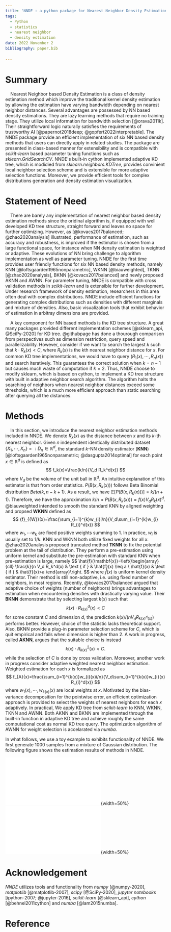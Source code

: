 ```yaml
---
title: 'NNDE : a python package for Nearest Neighbor Density Estimation'
tags:
  - Python
  - statistics
  - nearest neighbor
  - density estimation
date: 2022 November 2
bibliography: paper.bib

---
```


# Summary

    Nearest Neighbor based Density Estimation is a class of density estimation method which improve the traditional kernel density estimation by allowing the estimation have varying bandwidth depending on nearest neighbor distances. Several advantages are possessed by NN based density estimations. They are lazy learning methods that require no training stage. They utilize local information for bandwidth selection [@orava2011k]. Their straightforward logic naturally satisfies the requirements of trustworthy AI [@papernot2018deep; @gopfert2022interpretable]. The NNDE package provide an efficient implementation of six NN based density methods that users can directly apply in related studies. The package are presented in class-based manner for extensibility and is compatible with *scikit-learn* based parameter tuning functions such as *sklearn.GridSearchCV*. NNDE's built-in cython implemented adaptive KD tree, which is modidied from *sklearn.neighbors.KDTree*, provides convinient local neighbor selection scheme and is extensible for more adaptive selection functions. Moreover, we provide efficient tools for complex distributions generation and density estimation visualization.

# Statement of Need


    There are barely any implementation of nearest neighbor based density estimation methods since the oridinal algorithm is, if equipped with well developed KD tree structure, straight forward and leaves no space for further optimizing. However, as [@kovacs2017balanced; @zhao2020analysis] illustrated, performance of estimation, such as accuracy and robustness, is improved if the estimator is chosen from a large functional space, for instance when NN density estimation is weighted or adaptive. These evolutions of NN bring challenge to algorithm implementation as well as parameter tuning. NNDE for the first time provides user friendly functions for six NN based density methods, namely KNN [@loftsgaarden1965nonparametric], WKNN [@biauweighted], TKNN [@zhao2020analysis], BKNN [@kovacs2017balanced] and newly proposed AKNN and AWNN. For parameter tuning, NNDE is compatible with cross validation methods in *scikit-learn* and is extensible for further development. Under research framework of density estimation, researchers in this area often deal with complex distributions. NNDE include efficient functions for generating complex distributions such as densities with different marginals and mixture of densities. Also, basic visualization tools that exhibit behavior of estimation in arbitray dimensions are provided. 

    A key component for NN based methods is the KD tree structure. A great many packages provided different implementation schemes [@sklearn_api, @SciPy-2020] for KD tree. @githubpage has done a thourough comparison from perspectives such as dimension restriction, query speed and parallelizability. However, consider if we want to search the largest $k$ such that $k\cdot R_k(x)<C$, where $R_k(x)$ is the kth nearest neighbor distance for $x$. For common KD tree implementations, we would have to query $(R_1(x),\cdots, R_n(x))$ and search iteratively. This guarantees the correct solution when $k=n-1$ but causes much waste of computation if $k=2$. Thus, NNDE choose to modify sklearn, which is based on cython, to implement a KD tree structure with built in adaptive neighbor search algorithm. The algorithm halts the searching of neighbors when nearest neighbor distances exceed some thresholds, which is a much more efficient approach than static searching after querying all the distances. 


# Methods


    In this section, we introduce the nearest neighbor estimation methods included in NNDE. We denote $R_k(x)$ as the distance between $x$ and its $k$-th nearest neighbor. Given $n$ independent identically distributed dataset $\{X_1,\cdots,X_n\}=:D_n \in \mathbb{R}^d$, the standard $k$-NN density estimator (**KNN**) [@loftsgaarden1965nonparametric; @dasgupta2014optimal] for each point $x \in \mathbb{R}^d$ is defined as 
$$
f_k(x)=\frac{k/n}{V_d R_k^d(x)}
$$
where $V_d$ be the volume of the unit ball in $\mathbb{R}^d$. An intuitive explanation of this estimator is that from order statistics. $P(B(x, R_k(x)))$ follows Beta Binomial distribution $Beta(k, n − k + 1)$. As a result, we have $\mathbb{E}[P(B(x, R_k(x)))] = k/(n + 1)$. Therefore, we have the approximation $k/n ≈ P(B(x, R_k(x))) ≈ f(x)V_d R_k(x)^d$. @biauweighted intended to smooth the standard KNN by aligned weighting and propsed **WKNN** defined as 
$$
{f}_{{W}}(x)=\frac{\sum_{i=1}^{k}w_{i}i/n}{V_d\sum_{i=1}^{k}w_{i} R_{i}^d(x)}
$$
where $w_1,\cdots w_k$ are fixed positive weights summing to 1. In practice, $w_i$ is usually set to $1/k$. KNN and WKNN both utilize fixed weights for all $x$. @zhao2020analysis proposed truncated method **TKNN** to fix the potential problem at the tail of distribution. They perform a pre-estimation using uniform kernel and substitute the pre-estimation with standard KNN when pre-estimation is large, namely 
$$
\hat{f}(\mathbf{x})=\left\{\begin{array}{cll}
\frac{k}{n V_d R_k^d(x) & \text { if } & \hat{f}(x) \leq a \\
\hat{f}(x) & \text { if } & \hat{f}(x)>a
\end{array}\right.
$$
where $\hat{f}(x)$ is uniform kernel density estimator. Their method is still non-adaptive, i.e. using fixed number of neighbors, in most regions. Recently, @kovacs2017balanced argued that adaptive choice of weights (number of neighbors) brings advantages to estimation when encountering densities with drastically varying value. Their **BKNN** demonstrate that by selecting largest $k(x)$ such that
$$
k(x)\cdot R_{k(x)}^d(x)<C
$$
for some constant $C$ and dimension $d$, the prediction $k(x)/(nV_dR_{k(x)^d(x)})$ performs better. However, choice of the statistic lacks theoretical support. Also, BKNN provide a plug-in parameter selection scheme for $C$, which is quit empirical and fails when dimension is higher than 2. A work in progress, called **AKNN**, argues that the suitable choice is instead 
$$
k(x)\cdot R_{k(x)}^2(x)<C. 
$$
while the selection of $C$ is done by cross validation. Moreover, another work in progress consider adaptive weighted nearest neighbor estimation. Weighted estimation for each $x$ is formalized as 
$$
	f_{A}(x)=\frac{\sum_{i=1}^{k(x)}w_{i}(x)i/n}{V_d\sum_{i=1}^{k(x)}w_{i}(x) R_{i}^d(x)}
$$
where $w_1(x),\cdots,w_{k(x)}(x)$ are local weights at $x$. Motivated by the bias-variance decomposition for the pointwise error, an efficient optimization approach is provided to select the weights of nearest neighbors for each $x$ adaptively. 
In practical, We apply KD tree from *scikit-learn* to KNN, WKNN, TKNN and AWNN. Both AKNN and BKNN are implemented through the built-in function in adaptive KD tree and achieve roughly the same computational cost as normal KD tree query. The optimization algorithm of AWNN for weight selection is accelarated via *numba*. 


In what follows, we use a toy example to exhibits functionality of NNDE. We first generate 1000 samples from a mixture of Gaussian distribution. The following figure shows the estimation results of methods in NNDE. 

![image](./example_1.pdf){width=50%}
![image](./example_2.pdf){width=50%}



# Acknowledgement

*NNDE* utilizes tools and functionality from *numpy* [@numpy-2020], *matplotlib* [@matplotlib-2007], *scipy* [@SciPy-2020], *jupyter notebooks* [ipython-2007; @jupyter-2016], *scikit-learn* [@sklearn_api], *cython* [@behnel2011cython] and *numba* [@lam2015numba]. 


# Reference

